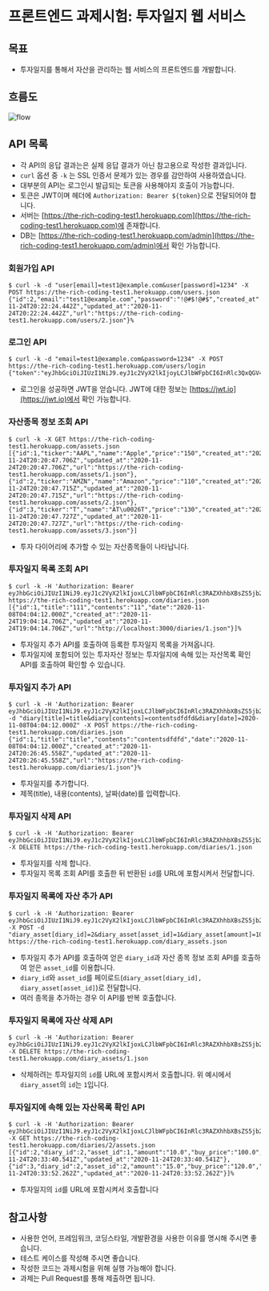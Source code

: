 # 프론트엔드 과제시험: 투자일지 웹 서비스

## 목표

- 투자일지를 통해서 자산을 관리하는 웹 서비스의 프론트엔드를 개발합니다.

## 흐름도

![flow](./assets/flow.png)

## API 목록

- 각 API의 응답 결과는은 실제 응답 결과가 아닌 참고용으로 작성한 결과입니다.
- `curl` 옵션 중 `-k` 는 SSL 인증서 문제가 있는 경우를 감안하여 사용하였습니다.
- 대부분의 API는 로그인시 발급되는 토큰을 사용해야지 호출이 가능합니다.
- 토큰은 JWT이며 헤더에 `Authorization: Bearer ${token}`으로 전달되어야 합니다.
- 서버는 [https://the-rich-coding-test1.herokuapp.com](https://the-rich-coding-test1.herokuapp.com)에 존재합니다.
- DB는 [https://the-rich-coding-test1.herokuapp.com/admin](https://the-rich-coding-test1.herokuapp.com/admin)에서 확인 가능합니다.

### 회원가입 API

```shell
$ curl -k -d "user[email]=test1@example.com&user[password]=1234" -X POST https://the-rich-coding-test1.herokuapp.com/users.json
{"id":2,"email":"test1@example.com","password":"!@#$!@#$","created_at":"2020-11-24T20:22:24.442Z","updated_at":"2020-11-24T20:22:24.442Z","url":"https://the-rich-coding-test1.herokuapp.com/users/2.json"}%
```

### 로그인 API

```shell
$ curl -k -d "email=test1@example.com&password=1234" -X POST https://the-rich-coding-test1.herokuapp.com/users/login
{"token":"eyJhbGciOiJIUzI1NiJ9.eyJ1c2VyX2lkIjoyLCJlbWFpbCI6InRlc3QxQGV4YW1wbGUuY29tIn0.SBsK7V2Dx8R4sPsHU7zt7tGa2e4fDuz0ZpecqK8j7Xo","user_id":2}
```

- 로그인을 성공하면 JWT을 얻습니다. JWT에 대한 정보는 [https://jwt.io](https://jwt.io)에서 확인 가능합니다.

### 자산종목 정보 조회 API

```shell
$ curl -k -X GET https://the-rich-coding-test1.herokuapp.com/assets.json
[{"id":1,"ticker":"AAPL","name":"Apple","price":"150","created_at":"2020-11-24T20:20:47.706Z","updated_at":"2020-11-24T20:20:47.706Z","url":"https://the-rich-coding-test1.herokuapp.com/assets/1.json"},{"id":2,"ticker":"AMZN","name":"Amazon","price":"110","created_at":"2020-11-24T20:20:47.715Z","updated_at":"2020-11-24T20:20:47.715Z","url":"https://the-rich-coding-test1.herokuapp.com/assets/2.json"},{"id":3,"ticker":"T","name":"AT\u0026T","price":"130","created_at":"2020-11-24T20:20:47.727Z","updated_at":"2020-11-24T20:20:47.727Z","url":"https://the-rich-coding-test1.herokuapp.com/assets/3.json"}]
```

- 투자 다이어리에 추가할 수 있는 자산종목들이 나타납니다.

### 투자일지 목록 조회 API

```shell
$ curl -k -H 'Authorization: Bearer eyJhbGciOiJIUzI1NiJ9.eyJ1c2VyX2lkIjoxLCJlbWFpbCI6InRlc3RAZXhhbXBsZS5jb20ifQ.uBW651carDjPRmZ160DJG7PDcVFXsRz4orqEOkI1BX4' https://the-rich-coding-test1.herokuapp.com/diaries.json
[{"id":1,"title":"111","contents":"11","date":"2020-11-08T04:04:12.000Z","created_at":"2020-11-24T19:04:14.706Z","updated_at":"2020-11-24T19:04:14.706Z","url":"http://localhost:3000/diaries/1.json"}]%
```

- 투자일지 추가 API를 호출하여 등록한 투자일지 목록을 가져옵니다.
- 투자일지에 포함되어 있는 투자자산 정보는 투자일지에 속해 있는 자산목록 확인 API를 호출하여 확인할 수 있습니다.

### 투자일지 추가 API

```shell
$ curl -k -H 'Authorization: Bearer eyJhbGciOiJIUzI1NiJ9.eyJ1c2VyX2lkIjoxLCJlbWFpbCI6InRlc3RAZXhhbXBsZS5jb20ifQ.uBW651carDjPRmZ160DJG7PDcVFXsRz4orqEOkI1BX4' -d "diary[title]=title&diary[contents]=contentsdfdfd&diary[date]=2020-11-08T04:04:12.000Z" -X POST https://the-rich-coding-test1.herokuapp.com/diaries.json
{"id":1,"title":"title","contents":"contentsdfdfd","date":"2020-11-08T04:04:12.000Z","created_at":"2020-11-24T20:26:45.558Z","updated_at":"2020-11-24T20:26:45.558Z","url":"https://the-rich-coding-test1.herokuapp.com/diaries/1.json"}%
```

- 투자일지를 추가합니다.
- 제목(title), 내용(contents), 날짜(date)를 입력합니다.

### 투자일지 삭제 API

```shell
$ curl -k -H 'Authorization: Bearer eyJhbGciOiJIUzI1NiJ9.eyJ1c2VyX2lkIjoxLCJlbWFpbCI6InRlc3RAZXhhbXBsZS5jb20ifQ.uBW651carDjPRmZ160DJG7PDcVFXsRz4orqEOkI1BX4' -X DELETE https://the-rich-coding-test1.herokuapp.com/diaries/1.json
```

- 투자일지를 삭제 합니다.
- 투자일지 목록 조회 API를 호출한 뒤 반환된 `id`를 URL에 포함시켜서 전달합니다.

### 투자일지 목록에 자산 추가 API

```shell
$ curl -k -H 'Authorization: Bearer eyJhbGciOiJIUzI1NiJ9.eyJ1c2VyX2lkIjoxLCJlbWFpbCI6InRlc3RAZXhhbXBsZS5jb20ifQ.uBW651carDjPRmZ160DJG7PDcVFXsRz4orqEOkI1BX4' -X POST -d "diary_asset[diary_id]=2&diary_asset[asset_id]=1&diary_asset[amount]=10&diary_asset[buy_price]=110.5" https://the-rich-coding-test1.herokuapp.com/diary_assets.json
```

- 투자일지 추가 API를 호출하여 얻은 `diary_id`과 자산 종목 정보 조회 API를 호출하여 얻은 `asset_id`를 이용합니다.
- `diary_id`와 `asset_id`를 페이로드(`diary_asset[diary_id], diary_asset[asset_id]`)로 전달합니다.
- 여러 종목을 추가하는 경우 이 API를 반복 호출합니다.

### 투자일지 목록에 자산 삭제 API

```shell
$ curl -k -H 'Authorization: Bearer eyJhbGciOiJIUzI1NiJ9.eyJ1c2VyX2lkIjoxLCJlbWFpbCI6InRlc3RAZXhhbXBsZS5jb20ifQ.uBW651carDjPRmZ160DJG7PDcVFXsRz4orqEOkI1BX4' -X DELETE https://the-rich-coding-test1.herokuapp.com/diary_assets/1.json
```

- 삭제하려는 투자일지의 `id`를 URL에 포함시켜서 호출합니다. 위 예시에서 `diary_asset`의 `id`는 `1`입니다.

### 투자일지에 속해 있는 자산목록 확인 API

```shell
$ curl -k -H 'Authorization: Bearer eyJhbGciOiJIUzI1NiJ9.eyJ1c2VyX2lkIjoxLCJlbWFpbCI6InRlc3RAZXhhbXBsZS5jb20ifQ.uBW651carDjPRmZ160DJG7PDcVFXsRz4orqEOkI1BX4' -X GET https://the-rich-coding-test1.herokuapp.com/diaries/2/assets.json
[{"id":2,"diary_id":2,"asset_id":1,"amount":"10.0","buy_price":"100.0","created_at":"2020-11-24T20:33:40.541Z","updated_at":"2020-11-24T20:33:40.541Z"},{"id":3,"diary_id":2,"asset_id":2,"amount":"15.0","buy_price":"120.0","created_at":"2020-11-24T20:33:52.262Z","updated_at":"2020-11-24T20:33:52.262Z"}]%
```

- 투자일지의 `id`를 URL에 포함시켜서 호출합니다

## 참고사항

- 사용한 언어, 프레임워크, 코딩스타일, 개발환경을 사용한 이유를 명시해 주시면 좋습니다.
- 테스트 케이스를 작성해 주시면 좋습니다.
- 작성한 코드는 과제시험을 위해 실행 가능해야 합니다.
- 과제는 Pull Request를 통해 제출하면 됩니다.
